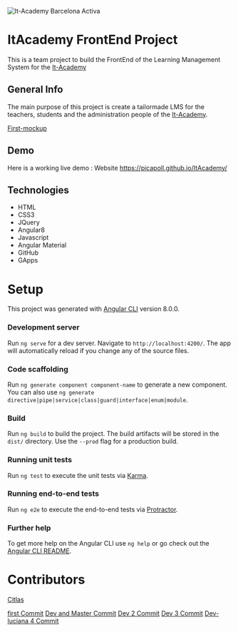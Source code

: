 ![It-Academy Barcelona Activa](https://cibernarium.barcelonactiva.cat/image/company_logo?img_id=11105&t=1561545634790)
# ItAcademy FrontEnd Project
This is a team project to build the FrontEnd of the Learning Management System for the [It-Academy](https://cibernarium.barcelonactiva.cat/it-academy)


## General Info
The main purpose of this project is create a tailormade LMS for the teachers, students and the administration people of the [It-Academy](https://cibernarium.barcelonactiva.cat/it-academy).

[First-mockup](https://ninjamock.com/s/RCNDMDx)

## Demo
Here is a working live demo :  Website https://picapoll.github.io/ItAcademy/


## Technologies
* HTML
* CSS3
* JQuery
* Angular8
* Javascript
* Angular Material
* GitHub
* GApps


# Setup

This project was generated with [Angular CLI](https://github.com/angular/angular-cli) version 8.0.0.

### Development server

Run `ng serve` for a dev server. Navigate to `http://localhost:4200/`. The app will automatically reload if you change any of the source files.

### Code scaffolding

Run `ng generate component component-name` to generate a new component. You can also use `ng generate directive|pipe|service|class|guard|interface|enum|module`.

### Build

Run `ng build` to build the project. The build artifacts will be stored in the `dist/` directory. Use the `--prod` flag for a production build.

### Running unit tests

Run `ng test` to execute the unit tests via [Karma](https://karma-runner.github.io).

### Running end-to-end tests

Run `ng e2e` to execute the end-to-end tests via [Protractor](http://www.protractortest.org/).

### Further help

To get more help on the Angular CLI use `ng help` or go check out the [Angular CLI README](https://github.com/angular/angular-cli/blob/master/README.md).

<!-- # Contributing

1. Fork it (<https://github.com/picapoll/itacademy/dev>)
2. Create your feature branch (`git checkout -b feature/fooBar`)
3. Commit your changes (`git commit -am 'Add some fooBar'`)
4. Push to the branch (`git push origin feature/fooBar`)
5. Create a new Pull Request -->

# Contributors

[Citlas](https://github.com/citlas/)

[first Commit](https://github.com/citlas/)
[Dev and Master Commit](https://github.com/citlas/) 
[Dev 2 Commit](https://github.com/citlas/)
[Dev 3 Commit](https://github.com/luciana/)
[Dev-luciana 4 Commit](https://github.com/luciana/)

